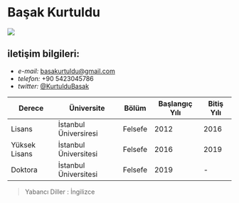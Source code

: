 # Başak Kurtuldu

![](https://avatars3.githubusercontent.com/u/47870917?s=460&v=49)

## iletişim bilgileri:  
- *e-mail:* [basakurtuldu@gmail.com](mailto:basakurtuldu@gmail.com)
- *telefon:* +90 5423045786
- *twitter:* [@KurtulduBasak](https://twitter.com/KurtulduBasak)


| Derece | Üniversite | Bölüm | Başlangıç Yılı | Bitiş Yılı |
| --- | --- | --- | --- | --- |
| Lisans | İstanbul Üniversiresi | Felsefe | 2012 | 2016 |
| Yüksek Lisans | İstanbul Üniversitesi | Felsefe | 2016 | 2019 |
| Doktora | İstanbul Üniversitesi | Felsefe | 2019 | - | 


> Yabancı Diller : İngilizce 

